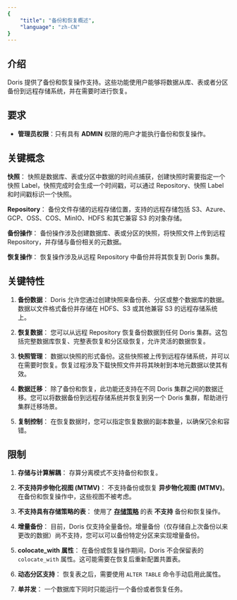 ```yaml
---
{
    "title": "备份和恢复概述",
    "language": "zh-CN"
}
---
```


<!--
Licensed to the Apache Software Foundation (ASF) under one
or more contributor license agreements.  See the NOTICE file
distributed with this work for additional information
regarding copyright ownership.  The ASF licenses this file
to you under the Apache License, Version 2.0 (the
"License"); you may not use this file except in compliance
with the License.  You may obtain a copy of the License at

  http://www.apache.org/licenses/LICENSE-2.0

Unless required by applicable law or agreed to in writing,
software distributed under the License is distributed on an
"AS IS" BASIS, WITHOUT WARRANTIES OR CONDITIONS OF ANY
KIND, either express or implied.  See the License for the
specific language governing permissions and limitations
under the License.
-->

## 介绍

Doris 提供了备份和恢复操作支持。这些功能使用户能够将数据从库、表或者分区备份到远程存储系统，并在需要时进行恢复。

## 要求

- **管理员权限**：只有具有 **ADMIN** 权限的用户才能执行备份和恢复操作。

## 关键概念

**快照**：
   快照是数据库、表或分区中数据的时间点捕获，创建快照时需要指定一个快照 Label，快照完成时会生成一个时间戳，可以通过 Repository、快照 Label 和时间戳标识一个快照。

**Repository**：
   备份文件存储的远程存储位置，支持的远程存储包括 S3、Azure、GCP、OSS、COS、MinIO、HDFS 和其它兼容 S3 的对象存储。

**备份操作**：
   备份操作涉及创建数据库、表或分区的快照，将快照文件上传到远程 Repository，并存储与备份相关的元数据。

**恢复操作**：
   恢复操作涉及从远程 Repository 中备份并将其恢复到 Doris 集群。

## 关键特性

1. **备份数据**：
   Doris 允许您通过创建快照来备份表、分区或整个数据库的数据。数据以文件格式备份并存储在 HDFS、S3 或其他兼容 S3 的远程存储系统上。

2. **恢复数据**：
   您可以从远程 Repository 恢复备份数据到任何 Doris 集群。这包括完整数据库恢复、完整表恢复和分区级恢复，允许灵活的数据恢复。

3. **快照管理**：
   数据以快照的形式备份。这些快照被上传到远程存储系统，并可以在需要时恢复。恢复过程涉及下载快照文件并将其映射到本地元数据以使其有效。

4. **数据迁移**：
   除了备份和恢复，此功能还支持在不同 Doris 集群之间的数据迁移。您可以将数据备份到远程存储系统并恢复到另一个 Doris 集群，帮助进行集群迁移场景。

5. **复制控制**：
   在恢复数据时，您可以指定恢复数据的副本数量，以确保冗余和容错。

## 限制

1. **存储与计算解耦**：
   存算分离模式不支持备份和恢复。

2. **不支持异步物化视图 (MTMV)**：
   不支持备份或恢复 **异步物化视图 (MTMV)**。在备份和恢复操作中，这些视图不被考虑。

3. **不支持具有存储策略的表**：
   使用了 [**存储策略**](../../../table-desgin/tiered-storage/remote-storage.md) 的表 **不支持** 备份和恢复操作。

4. **增量备份**：
   目前，Doris 仅支持全量备份。增量备份（仅存储自上次备份以来更改的数据）尚不支持，您可以可以备份特定分区来实现增量备份。

5. **colocate_with 属性**：
   在备份或恢复操作期间，Doris 不会保留表的 `colocate_with` 属性。这可能需要在恢复后重新配置共置表。

6. **动态分区支持**：
   恢复表之后，需要使用 `ALTER TABLE` 命令手动启用此属性。

7. **单并发**：
   一个数据库下同时只能运行一个备份或者恢复任务。

